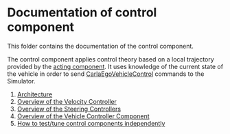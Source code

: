 # Documentation of control component

This folder contains the documentation of the control component.

The control component applies control theory based on a local trajectory provided
by the [acting component](./../acting/README.md). It uses knowledge of the current state
of the vehicle in order to send [CarlaEgoVehicleControl](https://carla.readthedocs.io/en/0.9.8/ros_msgs/#CarlaEgoVehicleControlmsg) commands to the Simulator.


1. [Architecture](./architecture_documentation.md)
2. [Overview of the Velocity Controller](./velocity_controller.md)
3. [Overview of the Steering Controllers](./steering_controllers.md)
4. [Overview of the Vehicle Controller Component](./vehicle_controller.md)
5. [How to test/tune control components independently](./control_testing.md)